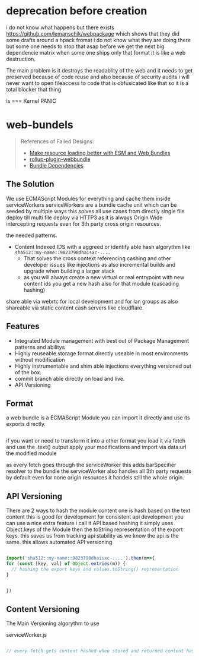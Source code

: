 # deprecation before creation 
i do not know what happens but there exists https://github.com/lemanschik/webpackage which shows that they did some drafts around a hpack fromat 
i do not know what they are doing there but some one needs to stop that asap before we get the next big dependencie matrix 
when some one ships only that format it is like a web destruction.  

The main problem is it destroys the readablity of the web and it needs to get preserved because of code reuse and also because of security audits
i will never want to open fileaccess to code that is obfusicated like that so it is a total blocker that thing

is === Kernel PANIC

# web-bundels

> References of Failed Designs:
> 
> * [Make resource loading better with ESM and Web Bundles](https://docs.google.com/document/d/1ynJTJTdhs1t5awscawO7jomcJwsm_FnSN-qxEvbpqyM/edit?resourcekey=0-i88WuDArpBpCGihCKUuGRw)
> * [rollup-plugin-webbundle](https://github.com/GoogleChromeLabs/rollup-plugin-webbundle)
> * [Bundle Dependencies](https://github.com/WICG/webpackage/blob/main/extensions/proposals/dependencies-section.md)

## The Solution
We use ECMAScript Modules for everything and cache them inside serviceWorkers serviceWorkers are a bundle cache unit which can be seeded by multiple ways
this solves all use cases from directly single file deploy till multi file deploy via HTTP3 as it is always Origin Wide intercepting requests even for 3th party cross origin resources.

the needed patterns.

- Content Indexed IDS with a aggreed or identify able hash algorythm like ```sha512::my-name::9823798dhaisxc-....```
  - That solves the cross context referencing cashing and other developer issues like injections as also incremental builds and upgrade when building a larger stack
  - as you will always create a new virtual or real entrypoint with new content ids you get a new hash also for that module (cascading hashing)
  
share able via webrtc for local development and for lan groups as also shareable via static content cash servers like cloudflare. 

## Features
- Integrated Module management with best out of Package Management patterns and abilitys
- Highly reuseable storage format directly useable in most environments without modification
- Highly instrumentable and shim able injections everything versioned out of the box.
- commit branch able directly on load and live. 
- API Versioning


## Format
a web bundle is a ECMAScript Module you can import it directly and use its exports directly. 
```js


```

if you want or need to transform it into a other format you load it via fetch and use the .text() output apply your modifications and import via data:url the modified module

as every fetch goes through the serviceWorker this adds barSpecifier resolver to the bundle the serviceWorker also handles all 3th party requests by default even for none origin resources it handels still the whole origin.

## API Versioning
There are 2 ways to hash the module content one is hash based on the text content this is good for development for consistent api development you can use a nice extra feature i call it API based hashing it simply uses Object.keys of the Module then the toString representation of the export keys. 
this saves us from tracking api stability as we know the api is the same. this allows automated API versioning

```js

import('sha512::my-name::9823798dhaisxc-....').then(m=>{
for (const [key, val] of Object.entries(m)) {
  // hashing the export keys and values.toString() representation 
}


})
```



## Content Versioning
The Main Versioning algorythm to use 

serviceWorker.js
```js

// every fetch gets content hashed when stored and returned content hashed also add map for the content hashed items

```
